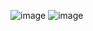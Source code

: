 ![image](https://github.com/user-attachments/assets/ebe34b25-ef13-43da-b2e8-3402c8942940)
![image](https://github.com/user-attachments/assets/c8d773f2-1c71-4cf9-a503-a52dac2534b4)
